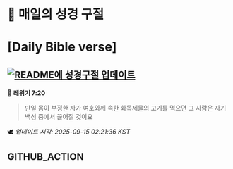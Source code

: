 # 🙏 매일의 성경 구절
# [Daily Bible verse]
## [![README에 성경구절 업데이트](https://github.com/DONGSUKA/first_test/actions/workflows/update-readme-bible.yml/badge.svg)](https://github.com/DONGSUKA/first_test/actions/workflows/update-readme-bible.yml)
<!-- START_BIBLE_VERSE -->
📖 **레위기 7:20**
> 만일 몸이 부정한 자가 여호와께 속한 화목제물의 고기를 먹으면 그 사람은 자기 백성 중에서 끊어질 것이요

🕊️ _업데이트 시각: 2025-09-15 02:21:36 KST_
  <!-- END_BIBLE_VERSE -->
## GITHUB_ACTION
